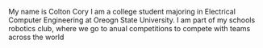 My name is Colton Cory
I am a college student majoring in Electrical Computer Engineering at Oreogn State University.
I am part of my schools robotics club, where we go to anual competitions to compete with teams across the world
